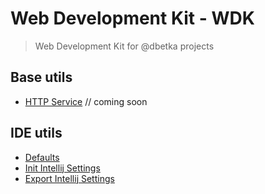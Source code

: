 # Web Development Kit - WDK

> Web Development Kit for @dbetka projects

Base utils
-----------

* [HTTP Service](docs/http-service.md) // coming soon


IDE utils
--------------

* [Defaults](docs/defaults.md)
* [Init Intellij Settings](docs/init-intellij-settings.md)
* [Export Intellij Settings](docs/export-intellij-settings.md)
